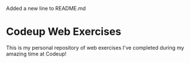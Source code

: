 Added a new line to README.md

# Codeup Web Exercises

 This is my personal repository of web exercises
 I've completed during my amazing time at Codeup!
